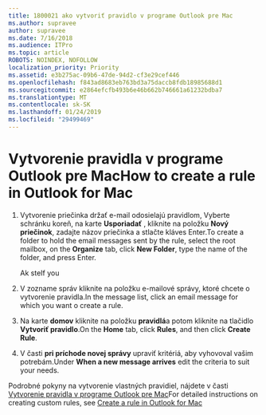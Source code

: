 ```yaml
---
title: 1800021 ako vytvoriť pravidlo v programe Outlook pre Mac
ms.author: supravee
author: supravee
ms.date: 7/16/2018
ms.audience: ITPro
ms.topic: article
ROBOTS: NOINDEX, NOFOLLOW
localization_priority: Priority
ms.assetid: e3b275ac-09b6-47de-94d2-cf3e29cef446
ms.openlocfilehash: f843ad8683eb763bd3a75daccb8fdb18985688d1
ms.sourcegitcommit: e2864efcfb493b6e46b662b746661a61232bdba7
ms.translationtype: MT
ms.contentlocale: sk-SK
ms.lasthandoff: 01/24/2019
ms.locfileid: "29499469"
---
```

# <a name="how-to-create-a-rule-in-outlook-for-mac"></a><span data-ttu-id="0c713-102">Vytvorenie pravidla v programe Outlook pre Mac</span><span class="sxs-lookup"><span data-stu-id="0c713-102">How to create a rule in Outlook for Mac</span></span>

1. <span data-ttu-id="0c713-103">Vytvorenie priečinka držať e-mail odosielajú pravidlom, Vyberte schránku koreň, na karte **Usporiadať** , kliknite na položku **Nový priečinok**, zadajte názov priečinka a stlačte kláves Enter.</span><span class="sxs-lookup"><span data-stu-id="0c713-103">To create a folder to hold the email messages sent by the rule, select the root mailbox, on the **Organize** tab, click **New Folder**, type the name of the folder, and press Enter.</span></span>
    
    <span data-ttu-id="0c713-104">Ak ste</span><span class="sxs-lookup"><span data-stu-id="0c713-104">If you</span></span> 
    
2. <span data-ttu-id="0c713-105">V zozname správ kliknite na položku e-mailové správy, ktoré chcete o vytvorenie pravidla.</span><span class="sxs-lookup"><span data-stu-id="0c713-105">In the message list, click an email message for which you want o create a rule.</span></span>
    
3. <span data-ttu-id="0c713-106">Na karte **domov** kliknite na položku **pravidlá**a potom kliknite na tlačidlo **Vytvoriť pravidlo**.</span><span class="sxs-lookup"><span data-stu-id="0c713-106">On the **Home** tab, click **Rules**, and then click **Create Rule**.</span></span>
    
4. <span data-ttu-id="0c713-107">V časti **pri príchode novej správy** upraviť kritériá, aby vyhovoval vašim potrebám.</span><span class="sxs-lookup"><span data-stu-id="0c713-107">Under **When a new message arrives** edit the criteria to suit your needs.</span></span> 
    
<span data-ttu-id="0c713-108">Podrobné pokyny na vytvorenie vlastných pravidiel, nájdete v časti [Vytvorenie pravidla v programe Outlook pre Mac](https://aka.ms/AA1uy0v)</span><span class="sxs-lookup"><span data-stu-id="0c713-108">For detailed instructions on creating custom rules, see [Create a rule in Outlook for Mac](https://aka.ms/AA1uy0v)</span></span>
  

